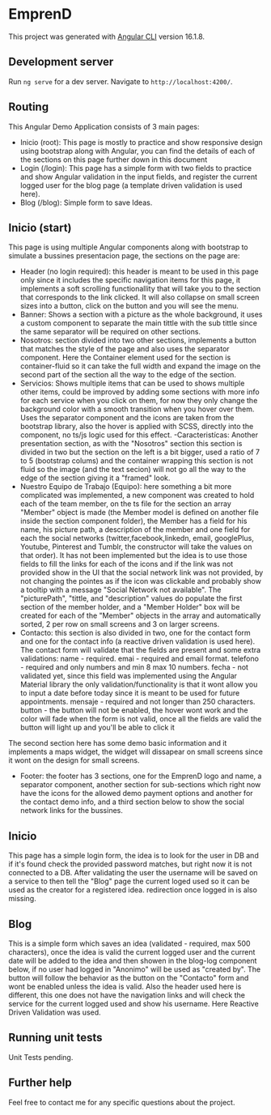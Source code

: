 # EmprenD

This project was generated with [Angular CLI](https://github.com/angular/angular-cli) version 16.1.8.

## Development server

Run `ng serve` for a dev server. Navigate to `http://localhost:4200/`.

## Routing

This Angular Demo Application consists of 3 main pages:

- Inicio (root): This page is mostly to practice and show responsive design using bootstrap along with Angular, you can find the details of each of the sections on this page further down in this document
- Login (/login): This page has a simple form with two fields to practice and show Angular validation in the input fields, and register the current logged user for the blog page (a template driven validation is used here).
- Blog (/blog): Simple form to save Ideas.

## Inicio (start)

This page is using multiple Angular components along with bootstrap to simulate a bussines presentacion page, the sections on the page are:

- Header (no login required): this header is meant to be used in this page only since it includes the specific navigation items for this page, it implements a soft scrolling functionallity that will take you to the section that corresponds to the link clicked.
  It will also collapse on small screen sizes into a button, click on the button and you will see the menu.
- Banner: Shows a section with a picture as the whole background, it uses a custom component to separate the main tittle with the sub tittle since the same separator will be required on other sections.
- Nosotros: section divided into two other sections, implements a button that matches the style of the page and also uses the separator component.
  Here the Container element used for the section is container-fluid so it can take the full width and expand the image on the second part of the section all the way to the edge of the section.
- Servicios: Shows multiple items that can be used to shows multiple other items, could be improved by adding some sections with more info for each service when you click on them, for now they only change the background color with a smooth transition when you hover over them.
  Uses the separator component and the icons are taken from the bootstrap library, also the hover is applied with SCSS, directly into the component, no ts/js logic used for this effect.
  -Caracteristícas: Another presentation section, as with the "Nosotros" section this section is divided in two but the section on the left is a bit bigger, used a ratio of 7 to 5 (bootstrap colums) and the container wrapping this section is not fluid so the image (and the text secion) will not go all the way to the edge of the section giving it a "framed" look.
- Nuestro Equipo de Trabajo (Equipo): here something a bit more complicated was implemented, a new component was created to hold each of the team member, on the ts file for the section an array "Member" object is made (the Member model is defined on another file inside the section component folder), the Member has a field for his name, his picture path, a description of the member and one field for each the social networks (twitter,facebook,linkedn, email, googlePlus, Youtube, Pinterest and Tumblr, the constructor will take the values on that order).
  It has not been implemented but the idea is to use those fields to fill the links for each of the icons and if the link was not provided show in the UI that the social network link was not provided, by not changing the pointes as if the icon was clickable and probably show a tooltip with a message "Social Network not available".
  The "picturePath", "tittle, and "description" values do populate the first section of the member holder, and a "Member Holder" box will be created for each of the "Member" objects in the array and automatically sorted, 2 per row on small screens and 3 on larger screens.
- Contacto: this section is also divided in two, one for the contact form and one for the contact info (a reactive driven validation is used here).
  The contact form will validate that the fields are present and some extra validations:
  name - required.
  emai - required and email format.
  telefono - required and only numbers and min 8 max 10 numbers.
  fecha - not validated yet, since this field was implemented using the Angular Material library the only validation/functionality is that it wont allow you to input a date before today since it is meant to be used for future appointments.
  mensaje - required and not longer than 250 characters.
  button - the button will not be enabled, the hover wont work and the color will fade when the form is not valid, once all the fields are valid the button will light up and you'll be able to click it

The second section here has some demo basic information and it implements a maps widget, the widget will dissapear on small screens since it wont on the design for small screens.

- Footer: the footer has 3 sections, one for the EmprenD logo and name, a separator component, another section for sub-sections which right now have the icons for the allowed demo payment options and another for the contact demo info, and a third section below to show the social network links for the bussines.

## Inicio

This page has a simple login form, the idea is to look for the user in DB and if it's found check the provided password matches, but right now it is not connected to a DB.
After validating the user the username will be saved on a service to then tell the "Blog" page the current loged used so it can be used as the creator for a registered idea.
redirection once logged in is also missing.

## Blog

This is a simple form which saves an idea (validated - required, max 500 characters), once the idea is valid the current logged user and the current date will be added to the idea and then showen in the blog-log component below, if no user had logged in "Anonimo" will be used as "created by".
The button will follow the behavior as the button on the "Contacto" form and wont be enabled unless the idea is valid.
Also the header used here is different, this one does not have the navigation links and will check the service for the current logged used and show his username.
Here Reactive Driven Validation was used.

## Running unit tests

Unit Tests pending.

## Further help

Feel free to contact me for any specific questions about the project.
